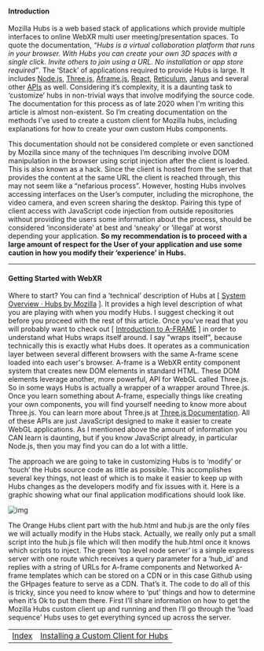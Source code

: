 #### **Introduction**

Mozilla Hubs is a web based stack of applications which provide multiple interfaces to online WebXR multi user meeting/presentation spaces.  To quote the documentation, *“Hubs is a virtual collaboration platform that runs in your browser. With Hubs you can create your own 3D spaces with a single click. Invite others to join using a URL. No installation or app store required”*.  The ‘Stack’ of applications required to provide Hubs is large.  It includes [Node.js](https://nodejs.org/en/), [Three.js](https://threejs.org/), [Aframe.js](https://aframe.io/), [React](https://reactjs.org/), [Reticulum](https://github.com/mozilla/reticulum), [Janus](https://janus.conf.meetecho.com/) and several other [APIs](https://hubs.mozilla.com/docs/system-overview.html) as well.  Considering it’s complexity, it is a daunting task to ‘customize’ hubs in non-trivial ways that involve modifying the source code. The documentation for this process as of late 2020 when I'm writing this article is almost non-existent. So I’m creating documentation on the methods I’ve used to create a custom client for Mozilla hubs, including explanations for how to create your own custom Hubs components.

This documentation should not be considered complete or even sanctioned by Mozilla since many of the techniques I’m describing involve DOM manipulation in the browser using script injection after the client is loaded.  This is also known as a hack.  Since the client is hosted from the server that provides the content at the same URL the client is reached through, this may not seem like a “nefarious process”.  However, hosting Hubs involves accessing interfaces on the User’s computer, including the microphone, the video camera, and even screen sharing the desktop.  Pairing this type of client access with JavaScript code injection from outside repositories without providing the users some information about the process, should be considered ‘inconsiderate’ at best and ‘sneaky’ or ‘illegal’ at worst depending your application. **So my recommendation is to proceed with a large amount of respect for the User of your application and use some caution in how you modify their ‘experience’ in Hubs.**

------



#### **Getting Started with WebXR**

Where to start?  You can find a ‘technical’ description of Hubs at [ [System Overview · Hubs by Mozilla](https://hubs.mozilla.com/docs/system-overview.html) ]. It provides a high level description of what you are playing with when you modify Hubs. I suggest checking it out before you proceed with the rest of this article.  Once you’ve read that you will probably want to check out [ [Introduction to A-FRAME](https://aframe.io/docs/1.0.0/introduction/) ] in order to understand what Hubs wraps itself around.  I say "wraps itself", because technically this is exactly what Hubs does. It operates as a communication layer between several different browsers with the same A-frame scene loaded into each user's browser.  A-frame is a WebXR entity component system that creates new DOM elements in standard HTML.  These DOM elements leverage another, more powerful, API for WebGL called Three.js.  So in some ways Hubs is actually a wrapper of a wrapper around Three.js.  Once you learn something about A-frame, especially things like creating your own components, you will find yourself needing to know more about Three.js.  You can learn more about Three.js at [Three.js Documentation](https://threejs.org/docs/index.html#manual/en/introduction/Creating-a-scene).  All of these APIs are just JavaScript designed to make it easier to create WebGL applications.  As I mentioned above the amount of information you CAN learn is daunting, but if you know JavaScript already, in particular Node.js, then you may find you can do a lot with a little.

The approach we are going to take in customizing Hubs is to ‘modify’ or ‘touch’ the Hubs source code as little as possible.  This accomplishes several key things, not least of which is to make it easier to keep up with Hubs changes as the developers modify and fix issues with it.  Here is a graphic showing what our final application modifications should look like.

<img src="https://lh3.googleusercontent.com/dp0ylGgGW-a-i5GGOz4GRpMMbqGaoUbvHc20Ly1WGPtJhsG4nFPnlgAtvLOyef0hSCyGqkoQeAmD2zkWHY2Kse7ntbh6QGbuAekD8F_ND_uALo_zcd4Q2ZO-2Px4a8m80pQ7Y3a4" alt="img"  />

The Orange Hubs client part with the hub.html and hub.js are the only files we will actually modify in the Hubs stack.  Actually, we really only put a small script into the hub.js file which will then modify the hub.html once it knows which scripts to inject.  The green ‘top level node server’ is a simple express server with one route which receives a query parameter for a ‘hub_id’ and replies with a string of URLs for A-frame components and Networked A-frame templates which can be stored on a CDN or in this case Github using the GHpages feature to serve as a CDN.  That’s it.  The code to do all of this is tricky, since you need to know where to ‘put’ things and how to determine when it’s Ok to put them there.  First I’ll share information on how to get the Mozilla Hubs custom client up and running and then I’ll go through the ‘load sequence’ Hubs uses to get everything synced up across the server.

|                                                              |                                                              |
| :----------------------------------------------------------- | -----------------------------------------------------------: |
| [Index](https://github.com/colinfizgig/Custom-Hubs-Components/docs/blob/ghpages/CustomizinghubsTitle.md) | [Installing a Custom Client for Hubs](https://github.com/colinfizgig/Custom-Hubs-Components/docs/blob/ghpages/installingthecustomclient.md) |

